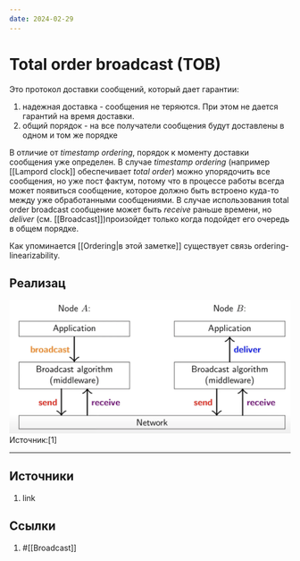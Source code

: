```yaml
---
date: 2024-02-29
---
```

# Total order broadcast (TOB)

Это протокол доставки сообщений, который дает гарантии:

1. надежная доставка - сообщения не теряются. При этом не дается гарантий на время доставки.
1. общий порядок - на все получатели сообщения будут доставлены в одном и том же порядке

В отличие от *timestamp ordering*, порядок к моменту доставки сообщения уже определен. В случае *timestamp ordering*  (например [[Lampord clock]] обеспечивает *total order*) можно упорядочить все сообщения, но уже пост фактум, потому что в процессе работы всегда может появиться сообщение, которое должно быть встроено куда-то между уже обработанными сообщениями. В случае использования total order broadcast сообщение может быть *receive* раньше времени, но *deliver* (см. [[Broadcast]])произойдет только когда подойдет его очередь в общем порядке.

Как упоминается [[Ordering|в этой заметке]] существует связь ordering-linearizability.

## Реализац

![Total order broadcast architecture](./Images/Broadcast%20algorithm%20architecture.png)
Источник:[1]

---

## Источники

1. link

## Ссылки

1. #[[Broadcast]]
